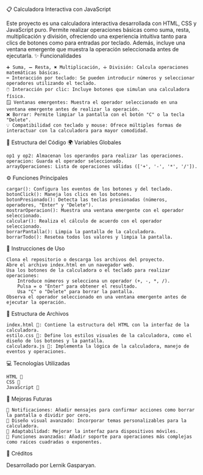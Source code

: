 📋 Calculadora Interactiva con JavaScript

Este proyecto es una calculadora interactiva desarrollada con HTML, CSS y JavaScript puro. Permite realizar operaciones básicas como suma, resta, multiplicación y división, ofreciendo una experiencia intuitiva tanto para clics de botones como para entradas por teclado. Además, incluye una ventana emergente que muestra la operación seleccionada antes de ejecutarla.
✨ Funcionalidades

    ➕ Suma, ➖ Resta, ✖️ Multiplicación, ➗ División: Calcula operaciones matemáticas básicas.
    ⌨️ Interacción por teclado: Se pueden introducir números y seleccionar operadores utilizando el teclado.
    🖱️ Interacción por clic: Incluye botones que simulan una calculadora física.
    🪟 Ventanas emergentes: Muestra el operador seleccionado en una ventana emergente antes de realizar la operación.
    ❌ Borrar: Permite limpiar la pantalla con el botón "C" o la tecla "Delete".
    💡 Compatibilidad con teclado y mouse: Ofrece múltiples formas de interactuar con la calculadora para mayor comodidad.

🔧 Estructura del Código
🌍 Variables Globales

    op1 y op2: Almacenan los operandos para realizar las operaciones.
    operacion: Guarda el operador seleccionado.
    arrayOperaciones: Lista de operaciones válidas (['+', '-', '*', '/']).

⚙️ Funciones Principales

    cargar(): Configura los eventos de los botones y del teclado.
    botonClick(): Maneja los clics en los botones.
    botonPresionado(): Detecta las teclas presionadas (números, operadores, "Enter" y "Delete").
    mostrarOperacion(): Muestra una ventana emergente con el operador seleccionado.
    calcular(): Realiza el cálculo de acuerdo con el operador seleccionado.
    borrarPantalla(): Limpia la pantalla de la calculadora.
    borrarTodo(): Resetea todos los valores y limpia la pantalla.

📄 Instrucciones de Uso

    Clona el repositorio o descarga los archivos del proyecto.
    Abre el archivo index.html en un navegador web.
    Usa los botones de la calculadora o el teclado para realizar operaciones:
        Introduce números y selecciona un operador (+, -, *, /).
        Pulsa = o "Enter" para obtener el resultado.
        Usa "C" o "Delete" para borrar la pantalla.
    Observa el operador seleccionado en una ventana emergente antes de ejecutar la operación.

📂 Estructura de Archivos

    index.html 📄: Contiene la estructura del HTML con la interfaz de la calculadora.
    estilo.css 🎨: Define los estilos visuales de la calculadora, como el diseño de los botones y la pantalla.
    calculadora.js 🚀: Implementa la lógica de la calculadora, manejo de eventos y operaciones.

💻 Tecnologías Utilizadas

    HTML 🧱
    CSS 🎨
    JavaScript 📜

🚀 Mejoras Futuras

    💬 Notificaciones: Añadir mensajes para confirmar acciones como borrar la pantalla o dividir por cero.
    🎨 Diseño visual avanzado: Incorporar temas personalizables para la calculadora.
    📱 Adaptabilidad: Mejorar la interfaz para dispositivos móviles.
    🔢 Funciones avanzadas: Añadir soporte para operaciones más complejas como raíces cuadradas o exponentes.

🙌 Créditos

Desarrollado por Lernik Gasparyan.
